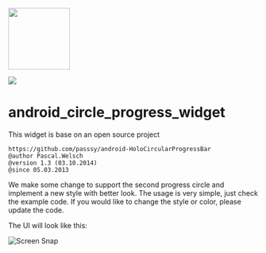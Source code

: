 <br>
<img src="https://github.com/songxjing/android_circle_progress_widget/blob/master/screen_shot_2.png" alt="" width="124"/>
<br>

![](https://img.shields.io/badge/update-today-blue.svg)

# android_circle_progress_widget

This widget is base on an open source project

    https://github.com/passsy/android-HoloCircularProgressBar
    @author Pascal.Welsch
    @version 1.3 (03.10.2014)
    @since 05.03.2013

We make some change to support the second progress circle and implement a new style with better look.
The usage is very simple, just check the example code. If you would like to change the style or color, please update the code.

The UI will look like this:

![Screen Snap](https://github.com/songxjing/android_circle_progress_widget/blob/master/screen_shot_1.png)